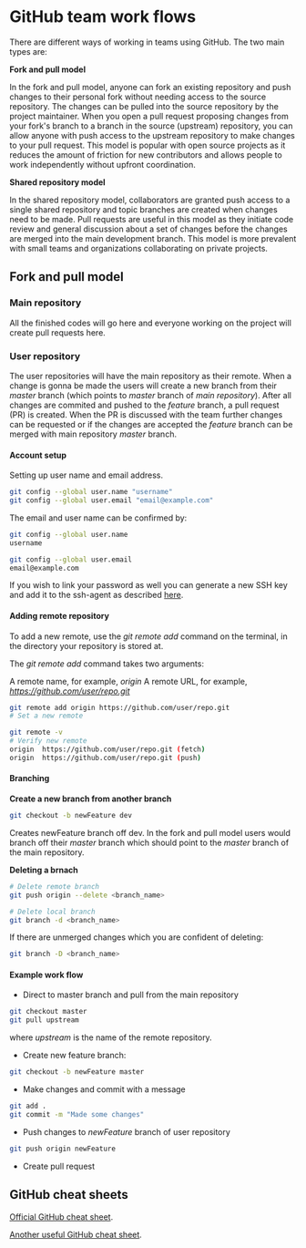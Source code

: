 # GitHub team work flows
There are different ways of working in teams using GitHub. The two main types are:

**Fork and pull model**

In the fork and pull model, anyone can fork an existing repository and push changes to their personal fork without needing access to the source repository. The changes can be pulled into the source repository by the project maintainer. When you open a pull request proposing changes from your fork's branch to a branch in the source (upstream) repository, you can allow anyone with push access to the upstream repository to make changes to your pull request. This model is popular with open source projects as it reduces the amount of friction for new contributors and allows people to work independently without upfront coordination.

**Shared repository model**

In the shared repository model, collaborators are granted push access to a single shared repository and topic branches are created when changes need to be made. Pull requests are useful in this model as they initiate code review and general discussion about a set of changes before the changes are merged into the main development branch. This model is more prevalent with small teams and organizations collaborating on private projects.

## Fork and pull model

### Main repository
All the finished codes will go here and everyone working on the project will create pull requests here.

### User repository
The user repositories will have the main repository as their remote. When a change is gonna be made the users will create a new branch from their *master* branch (which points to *master* branch of *main repository*). After all changes are commited and pushed to the *feature* branch, a pull request (PR) is created. When the PR is discussed with the team further changes can be requested or if the changes are accepted the *feature* branch can be merged with main repository *master* branch.

#### Account setup
Setting up user name and email address.

```bash
git config --global user.name "username"
git config --global user.email "email@example.com"
```
The email and user name can be confirmed by:
```bash
git config --global user.name
username

git config --global user.email
email@example.com
```

If you wish to link your password as well you can generate a new SSH key and add it to the ssh-agent as described [here](https://help.github.com/articles/generating-a-new-ssh-key-and-adding-it-to-the-ssh-agent/).

#### Adding remote repository
To add a new remote, use the *git remote add* command on the terminal, in the directory your repository is stored at.

The *git remote add* command takes two arguments:

A remote name, for example, *origin*
A remote URL, for example, *https://github.com/user/repo.git*
```bash
git remote add origin https://github.com/user/repo.git
# Set a new remote

git remote -v
# Verify new remote
origin  https://github.com/user/repo.git (fetch)
origin  https://github.com/user/repo.git (push)
```

#### Branching
**Create a new branch from another branch**

```bash
git checkout -b newFeature dev
```
Creates newFeature branch off dev.
In the fork and pull model users would branch off their *master* branch which should point to the *master* branch of the main repository.

**Deleting a brnach**
```bash
# Delete remote branch
git push origin --delete <branch_name>

# Delete local branch
git branch -d <branch_name>
```
If there are unmerged changes which you are confident of deleting:
```bash
git branch -D <branch_name>
```
#### Example work flow
- Direct to master branch and pull from the main repository
```bash
git checkout master
git pull upstream
```
where *upstream* is the name of the remote repository.

- Create new feature branch:
```bash
git checkout -b newFeature master
```
- Make changes and commit with a message
```bash
git add .
git commit -m "Made some changes"
```
- Push changes to *newFeature* branch of user repository
```bash
git push origin newFeature
```
- Create pull request

## GitHub cheat sheets
[Official GitHub cheat sheet](https://services.github.com/on-demand/downloads/github-git-cheat-sheet/).

[Another useful GitHub cheat sheet](https://github.com/jakubpawlowicz/git-cheat-sheet).